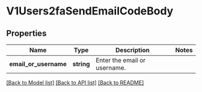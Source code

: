 # V1Users2faSendEmailCodeBody

## Properties
Name | Type | Description | Notes
------------ | ------------- | ------------- | -------------
**email_or_username** | **string** | Enter the email or username. | 

[[Back to Model list]](../../README.md#documentation-for-models) [[Back to API list]](../../README.md#documentation-for-api-endpoints) [[Back to README]](../../README.md)

